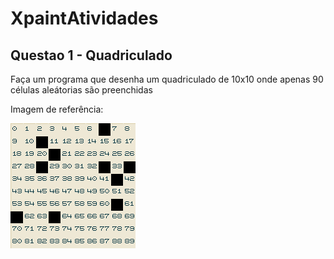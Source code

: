 # XpaintAtividades

## Questao 1 - Quadriculado
Faça um programa que desenha um quadriculado de 10x10 onde apenas 90 células aleátorias são preenchidas

<p>Imagem de referência:</p>

![Referencia_Atividade1](exemplo1.png)

